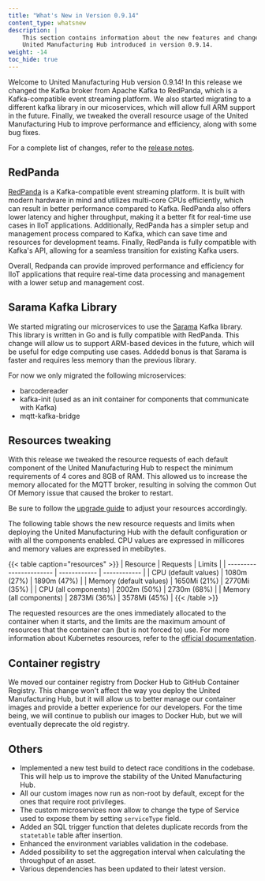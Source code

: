 ```yaml
---
title: "What's New in Version 0.9.14"
content_type: whatsnew
description: |
    This section contains information about the new features and changes in the
    United Manufacturing Hub introduced in version 0.9.14.
weight: -14
toc_hide: true
---
```


<!-- overview -->

Welcome to United Manufacturing Hub version 0.9.14! In this release we changed
the Kafka broker from Apache Kafka to RedPanda, which is a Kafka-compatible
event streaming platform. We also started migrating to a different kafka
library in our micoservices, which will allow full ARM support in the future.
Finally, we tweaked the overall resource usage of the United Manufacturing Hub
to improve performance and efficiency, along with some bug fixes.
<!-- insert a one-liner about the release here -->

For a complete list of changes, refer to the
[release notes](https://github.com/united-manufacturing-hub/united-manufacturing-hub/releases/tag/v0.9.14/).

<!-- body -->

## RedPanda

[RedPanda](https://redpanda.com/) is a Kafka-compatible event streaming
platform. It is built with modern hardware in mind and utilizes multi-core CPUs
efficiently, which can result in better performance compared to Kafka. RedPanda
also offers lower latency and higher throughput, making it a better fit for
real-time use cases in IIoT applications. Additionally, RedPanda has a simpler
setup and management process compared to Kafka, which can save time and
resources for development teams. Finally, RedPanda is fully compatible with
Kafka's API, allowing for a seamless transition for existing Kafka users.

Overall, Redpanda can provide improved performance and efficiency for IIoT
applications that require real-time data processing and management with a lower
setup and management cost.

## Sarama Kafka Library

We started migrating our microservices to use the
[Sarama](https://github.com/Shopify/sarama) Kafka library. This library is
written in Go and is fully compatible with RedPanda. This change will allow us
to support ARM-based devices in the future, which will be useful for edge
computing use cases. Addedd bonus is that Sarama is faster and requires less
memory than the previous library.

For now we only migrated the following microservices:

- barcodereader
- kafka-init (used as an init container for components that communicate with
  Kafka)
- mqtt-kafka-bridge

## Resources tweaking

With this release we tweaked the resource requests of each default component
of the United Manufacturing Hub to respect the minimum requirements of 4 cores
and 8GB of RAM. This allowed us to increase the memory allocated for the MQTT
broker, resulting in solving the common Out Of Memory issue that caused the
broker to restart.

Be sure to follow the [upgrade guide](/docs/production-guide/upgrading/0.9.14/)
to adjust your resources accordingly.

The following table shows the new resource requests and limits when deploying
the United Manufacturing Hub with the default configuration or with all the
components enabled. CPU values are expressed in millicores and memory values
are expressed in mebibytes.

{{< table caption="resources" >}}
| Resource                | Requests     | Limits       |
| ----------------------- | ------------ | ------------ |
| CPU (default values)    | 1080m (27%)  | 1890m (47%)  |
| Memory (default values) | 1650Mi (21%) | 2770Mi (35%) |
| CPU (all components)    | 2002m (50%)  | 2730m (68%)  |
| Memory (all components) | 2873Mi (36%) | 3578Mi (45%) |
{{< /table >}}

The requested resources are the ones immediately allocated to the container
when it starts, and the limits are the maximum amount of resources that the
container can (but is not forced to) use. For more information about Kubernetes
resources, refer to the
[official documentation](https://kubernetes.io/docs/concepts/configuration/manage-resources-containers/).

## Container registry

We moved our container registry from Docker Hub to GitHub Container Registry.
This change won't affect the way you deploy the United Manufacturing Hub, but
it will allow us to better manage our container images and provide a better
experience for our developers. For the time being, we will continue to publish
our images to Docker Hub, but we will eventually deprecate the old registry.

## Others

- Implemented a new test build to detect race conditions in the codebase. This
  will help us to improve the stability of the United Manufacturing Hub.
- All our custom images now run as non-root by default, except for the ones that
  require root privileges.
- The custom microservices now allow to change the type of Service used to
  expose them by setting `serviceType` field.
- Added an SQL trigger function that deletes duplicate records from the
  `statetable` table after insertion.
- Enhanced the environment variables validation in the codebase.
- Added possibility to set the aggregation interval when calculating the
  throughput of an asset.
- Various dependencies has been updated to their latest version.
